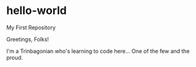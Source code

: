 # hello-world
My First Repository

Greetings, Folks!

I'm a Trinbagonian who's learning to code here...
One of the few and the proud.
